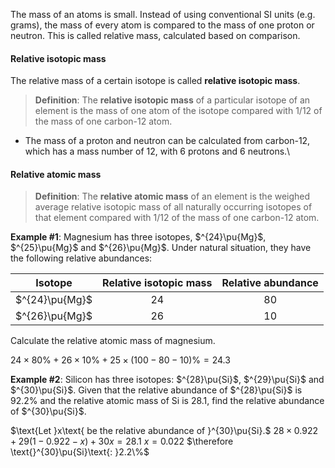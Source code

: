 The mass of an atoms is small. Instead of using conventional SI units (e.g. grams), the mass of every atom is compared to the mass of one proton or neutron. This is called relative mass, calculated based on comparison.

#### Relative isotopic mass
The relative mass of a certain isotope is called **relative isotopic mass**.

> **Definition**:
> The **relative isotopic mass** of a particular isotope of an element is the mass of one atom of the isotope compared with 1/12 of the mass of one carbon-12 atom.
- The mass of a proton and neutron can be calculated from carbon-12, which has a mass number of 12, with 6 protons and 6 neutrons.\

#### Relative atomic mass
> **Definition**:
> The **relative atomic mass** of an element is the weighed average relative isotopic mass of all naturally occurring isotopes of that element compared with 1/12 of the mass of one carbon-12 atom.

**Example #1**:
Magnesium has three isotopes, $^{24}\pu{Mg}$, $^{25}\pu{Mg}$ and $^{26}\pu{Mg}$. Under natural situation, they have the following relative abundances:

| Isotope | Relative isotopic mass | Relative abundance |
| :--: | :--: | :--: |
| $^{24}\pu{Mg}$ | 24 | 80 |
| $^{26}\pu{Mg}$ | 26 | 10 |

Calculate the relative atomic mass of magnesium.

$24\times80\% + 26\times10\% + 25\times(100-80-10)\% = 24.3$

**Example #2**:
Silicon has three isotopes: $^{28}\pu{Si}$, $^{29}\pu{Si}$ and $^{30}\pu{Si}$. Given that the relative abundance of $^{28}\pu{Si}$ is $92.2\%$ and the relative atomic mass of Si is $28.1$, find the relative abundance of $^{30}\pu{Si}$.

$\text{Let }x\text{ be the relative abundance of }^{30}\pu{Si}.$
$28\times0.922 + 29(1 - 0.922 - x) + 30x = 28.1$
$x = 0.022$
$\therefore \text{}^{30}\pu{Si}\text{: }2.2\%$
